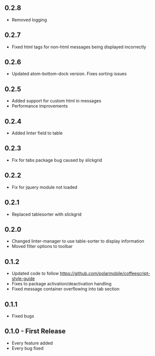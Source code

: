 ## 0.2.8
* Removed logging

## 0.2.7
* Fixed html tags for non-html messages being displayed incorrectly

## 0.2.6
* Updated atom-bottom-dock version. Fixes sorting issues

## 0.2.5
* Added support for custom html in messages
* Performance improvements

## 0.2.4
* Added linter field to table

## 0.2.3
* Fix for tabs package bug caused by slickgrid

## 0.2.2
* Fix for jquery module not loaded

## 0.2.1
* Replaced tablesorter with slickgrid

## 0.2.0
* Changed linter-manager to use table-sorter to display information
* Moved filter options to toolbar

## 0.1.2
* Updated code to follow https://github.com/polarmobile/coffeescript-style-guide
* Fixes to package activation/deactivation handling
* Fixed message container overflowing into tab section
## 0.1.1
* Fixed bugs

## 0.1.0 - First Release
* Every feature added
* Every bug fixed
